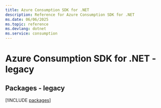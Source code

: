 ```yaml
---
title: Azure Consumption SDK for .NET
description: Reference for Azure Consumption SDK for .NET
ms.date: 06/06/2025
ms.topic: reference
ms.devlang: dotnet
ms.service: consumption
---
```

# Azure Consumption SDK for .NET - legacy
## Packages - legacy
[!INCLUDE [packages](consumption-index.md)]
